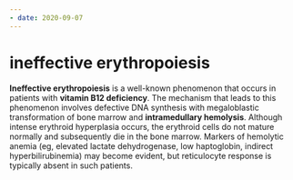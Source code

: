 ```yaml
---
- date: 2020-09-07
---
```


# ineffective erythropoiesis

<!-- ineffective epo is, cause, labs -->

**Ineffective erythropoiesis** is a well-known phenomenon that occurs in patients with **vitamin B12 deficiency**.  The mechanism that leads to this phenomenon involves defective DNA synthesis with megaloblastic transformation of bone marrow and **intramedullary hemolysis**.  Although intense erythroid hyperplasia occurs, the erythroid cells do not mature normally and subsequently die in the bone marrow.  Markers of hemolytic anemia (eg, elevated lactate dehydrogenase, low haptoglobin, indirect hyperbilirubinemia) may become evident, but reticulocyte response is typically absent in such patients.
